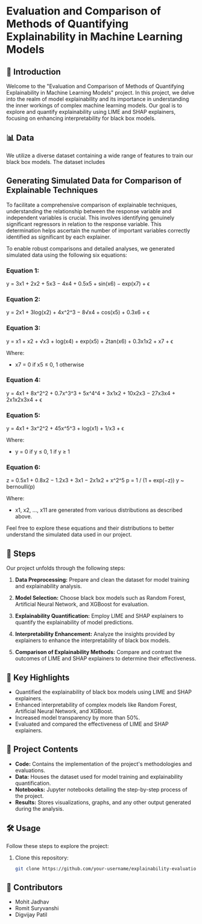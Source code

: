 # Evaluation and Comparison of Methods of Quantifying Explainability in Machine Learning Models


## 🚀 Introduction

Welcome to the "Evaluation and Comparison of Methods of Quantifying Explainability in Machine Learning Models" project. In this project, we delve into the realm of model explainability and its importance in understanding the inner workings of complex machine learning models. Our goal is to explore and quantify explainability using LIME and SHAP explainers, focusing on enhancing interpretability for black box models.

## 📊 Data

We utilize a diverse dataset containing a wide range of features to train our black box models. The dataset includes 
## Generating Simulated Data for Comparison of Explainable Techniques

To facilitate a comprehensive comparison of explainable techniques, understanding the relationship between the response variable and independent variables is crucial. This involves identifying genuinely significant regressors in relation to the response variable. This determination helps ascertain the number of important variables correctly identified as significant by each explainer.

To enable robust comparisons and detailed analyses, we generated simulated data using the following six equations:

### Equation 1:
y = 3x1 + 2x2 + 5x3 − 4x4 + 0.5x5 + sin(x6) − exp(x7) + ϵ

### Equation 2:
y = 2x1 + 3log(x2) + 4x^2^3 − 8√x4 + cos(x5) + 0.3x6 + ϵ

### Equation 3:
y = x1 + x2 + √x3 + log(x4) + exp(x5) + 2tan(x6) + 0.3x1x2 + x7 + ϵ

Where:
- x7 = 0 if x5 ≤ 0, 1 otherwise

### Equation 4:
y = 4x1 + 8x^2^2 + 0.7x^3^3 + 5x^4^4 + 3x1x2 + 10x2x3 − 27x3x4 + 2x1x2x3x4 + ϵ

### Equation 5:
y = 4x1 + 3x^2^2 + 45x^5^3 + log(x1) + 1/x3 + ϵ

Where:
- y = 0 if y ≤ 0, 1 if y ≥ 1

### Equation 6:
z = 0.5x1 + 0.8x2 − 1.2x3 + 3x1 − 2x1x2 + x^2^5
p = 1 / (1 + exp(−z))
y ~ bernoulli(p)

Where:
- x1, x2, ..., x11 are generated from various distributions as described above.

Feel free to explore these equations and their distributions to better understand the simulated data used in our project.


## 📝 Steps

Our project unfolds through the following steps:

1. **Data Preprocessing:** Prepare and clean the dataset for model training and explainability analysis.

2. **Model Selection:** Choose black box models such as Random Forest, Artificial Neural Network, and XGBoost for evaluation.

3. **Explainability Quantification:** Employ LIME and SHAP explainers to quantify the explainability of model predictions.

4. **Interpretability Enhancement:** Analyze the insights provided by explainers to enhance the interpretability of black box models.

5. **Comparison of Explainability Methods:** Compare and contrast the outcomes of LIME and SHAP explainers to determine their effectiveness.

## 🔑 Key Highlights

- Quantified the explainability of black box models using LIME and SHAP explainers.
- Enhanced interpretability of complex models like Random Forest, Artificial Neural Network, and XGBoost.
- Increased model transparency by more than 50%.
- Evaluated and compared the effectiveness of LIME and SHAP explainers.

## 📁 Project Contents

- **Code:** Contains the implementation of the project's methodologies and evaluations.
- **Data:** Houses the dataset used for model training and explainability quantification.
- **Notebooks:** Jupyter notebooks detailing the step-by-step process of the project.
- **Results:** Stores visualizations, graphs, and any other output generated during the analysis.

## 🛠️ Usage

Follow these steps to explore the project:

1. Clone this repository:
   ```sh
   git clone https://github.com/your-username/explainability-evaluation.git

## 👥 Contributors
- Mohit Jadhav
- Romit Suryvanshi
- Digvijay Patil
